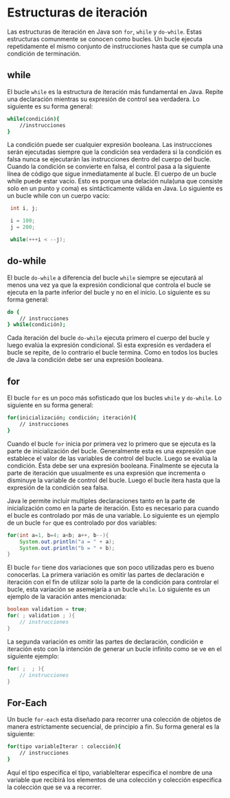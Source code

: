 # Estructuras de iteración

Las estructuras de iteración en Java son `for`, `while` y `do-while`. Estas estructuras comunmente se conocen como bucles. Un bucle ejecuta repetidamente el mismo conjunto de instrucciones hasta que se cumpla una condición de terminación.


## while

El bucle `while` es la estructura de iteración más fundamental en Java. Repite una declaración mientras su expresión de control sea verdadera. Lo siguiente es su forma general:

```sh
while(condición){
	//instrucciones
}
```

La condición puede ser cualquier expresión booleana. Las instrucciones serán ejecutadas siempre que la condición sea verdadera si la condición es falsa nunca se ejecutarán las instrucciones dentro del cuerpo del bucle. Cuando la condición se convierte en falsa, el control pasa a la siguiente línea de código que sigue inmediatamente al bucle. El cuerpo de un bucle while puede estar vacío. Esto es porque una delación nula(una que consiste solo en un punto y coma) es sintácticamente válida en Java. Lo siguiente es un bucle while con un cuerpo vacío:

```java
 int i, j;

 i = 100;
 j = 200;

 while(+++i < --j);
 ```

 ## do-while

El bucle `do-while` a diferencia del bucle `while` siempre se ejecutará al menos una vez ya que la expresión condicional que controla el bucle se ejecuta en la parte inferior del bucle y no en el inicio. Lo siguiente es su forma general:

```sh
do {
	// instrucciones
} while(condición);
```

Cada iteración del bucle `do-while` ejecuta primero el cuerpo del bucle y luego evalúa la expresión condicional. Si esta expresión es verdadera el bucle se repite, de lo contrario el bucle termina. Como en todos los bucles de Java la condición debe ser una expresión booleana.

## for

El bucle `for` es un poco más sofisticado que los bucles `while` y `do-while`. Lo siguiente en su forma general:

```sh
for(inicialización; condición; iteración){
	// instrucciones
}
```

Cuando el bucle `for` inicia por primera vez lo primero que se ejecuta es la parte de inicialización del bucle. Generalmente esta es una expresión que establece el valor de las variables de control del bucle. Luego se evalúa la condición. Ésta debe ser una expresión booleana. Finalmente se ejecuta la parte de iteración que usualmente es una expresión que incrementa o disminuye la variable de control del bucle. Luego el bucle itera hasta que la expresión de la condición sea falsa. 

Java le permite incluir multiples declaraciones tanto en la parte de inicialización como en la parte de iteración. Esto es necesario para cuando el bucle es controlado por más de una variable. Lo siguiente es un ejemplo de un bucle `for` que es controlado por dos variables:


```java
for(int a=1, b=4; a<b; a++, b--){
	System.out.println("a = " + a);
	System.out.println("b = " + b);
}
```

El bucle `for` tiene dos variaciones que son poco utilizadas pero es bueno conocerlas. La primera variación es omitir las partes de declaración e iteración con el fin de utilizar solo la parte de la condición para controlar el bucle, esta variación se asemejaría a un bucle `while`. Lo siguiente es un ejemplo de la varación antes mencionada:

```java
boolean validation = true;
for( ; validation ; ){
	// instrucciones
}
```

La segunda variación es omitir las partes de declaración, condición e iteración esto con la intención de generar un bucle infinito como se ve en el siguiente ejemplo:

```java
for( ;  ; ){
	// instrucciones
}
```

## For-Each

Un bucle `for-each` esta diseñado para recorrer una colección de objetos de manera estrictamente secuencial, de principio a fin. Su forma general es la siguiente:

```sh
for(tipo variableIterar : colección){
	// instrucciones
}
```

Aquí el tipo especifica el tipo, variableIterar especifica el nombre de una variable que recibirá los elementos de una colección y colección especifica la colección que se va a recorrer.


